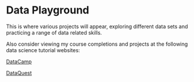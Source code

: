 # Data Playground
This is where various projects will appear, exploring different data sets and practicing a range of data related skills.

Also consider viewing my course completions and projects at the following data science tutorial websites:

[DataCamp](https://app.datacamp.com/profile/jasonburrows1)

[DataQuest](https://app.dataquest.io/profile/jason.burrows1)
